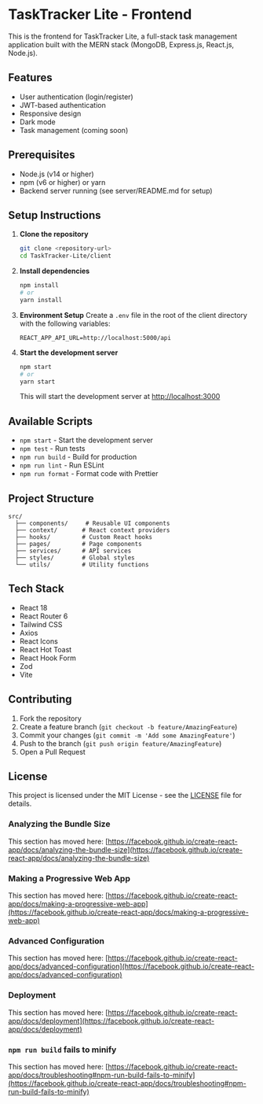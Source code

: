 # TaskTracker Lite - Frontend

This is the frontend for TaskTracker Lite, a full-stack task management application built with the MERN stack (MongoDB, Express.js, React.js, Node.js).

## Features

- User authentication (login/register)
- JWT-based authentication
- Responsive design
- Dark mode
- Task management (coming soon)

## Prerequisites

- Node.js (v14 or higher)
- npm (v6 or higher) or yarn
- Backend server running (see server/README.md for setup)

## Setup Instructions

1. **Clone the repository**
   ```bash
   git clone <repository-url>
   cd TaskTracker-Lite/client
   ```

2. **Install dependencies**
   ```bash
   npm install
   # or
   yarn install
   ```

3. **Environment Setup**
   Create a `.env` file in the root of the client directory with the following variables:
   ```
   REACT_APP_API_URL=http://localhost:5000/api
   ```

4. **Start the development server**
   ```bash
   npm start
   # or
   yarn start
   ```
   This will start the development server at [http://localhost:3000](http://localhost:3000)

## Available Scripts

- `npm start` - Start the development server
- `npm test` - Run tests
- `npm run build` - Build for production
- `npm run lint` - Run ESLint
- `npm run format` - Format code with Prettier

## Project Structure

```
src/
  ├── components/     # Reusable UI components
  ├── context/       # React context providers
  ├── hooks/         # Custom React hooks
  ├── pages/         # Page components
  ├── services/      # API services
  ├── styles/        # Global styles
  └── utils/         # Utility functions
```

## Tech Stack

- React 18
- React Router 6
- Tailwind CSS
- Axios
- React Icons
- React Hot Toast
- React Hook Form
- Zod
- Vite

## Contributing

1. Fork the repository
2. Create a feature branch (`git checkout -b feature/AmazingFeature`)
3. Commit your changes (`git commit -m 'Add some AmazingFeature'`)
4. Push to the branch (`git push origin feature/AmazingFeature`)
5. Open a Pull Request

## License

This project is licensed under the MIT License - see the [LICENSE](LICENSE) file for details.

### Analyzing the Bundle Size

This section has moved here: [https://facebook.github.io/create-react-app/docs/analyzing-the-bundle-size](https://facebook.github.io/create-react-app/docs/analyzing-the-bundle-size)

### Making a Progressive Web App

This section has moved here: [https://facebook.github.io/create-react-app/docs/making-a-progressive-web-app](https://facebook.github.io/create-react-app/docs/making-a-progressive-web-app)

### Advanced Configuration

This section has moved here: [https://facebook.github.io/create-react-app/docs/advanced-configuration](https://facebook.github.io/create-react-app/docs/advanced-configuration)

### Deployment

This section has moved here: [https://facebook.github.io/create-react-app/docs/deployment](https://facebook.github.io/create-react-app/docs/deployment)

### `npm run build` fails to minify

This section has moved here: [https://facebook.github.io/create-react-app/docs/troubleshooting#npm-run-build-fails-to-minify](https://facebook.github.io/create-react-app/docs/troubleshooting#npm-run-build-fails-to-minify)
